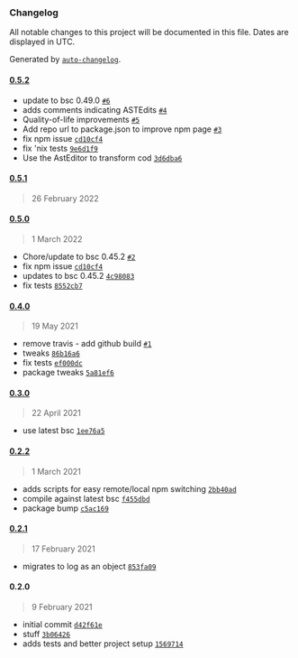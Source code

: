 ### Changelog

All notable changes to this project will be documented in this file. Dates are displayed in UTC.

Generated by [`auto-changelog`](https://github.com/CookPete/auto-changelog).

#### [0.5.2](https://github.com/georgejecook/roku-log-bsc-plugin/compare/0.5.1...0.5.2)

- update to bsc 0.49.0 [`#6`](https://github.com/georgejecook/roku-log-bsc-plugin/pull/6)
- adds comments indicating ASTEdits [`#4`](https://github.com/georgejecook/roku-log-bsc-plugin/pull/4)
- Quality-of-life improvements [`#5`](https://github.com/georgejecook/roku-log-bsc-plugin/pull/5)
- Add repo url to package.json to improve npm page [`#3`](https://github.com/georgejecook/roku-log-bsc-plugin/pull/3)
- fix npm issue [`cd10cf4`](https://github.com/georgejecook/roku-log-bsc-plugin/commit/cd10cf47f950ce7b48ae8fa0623d03983f1757fe)
- fix 'nix tests [`9e6d1f9`](https://github.com/georgejecook/roku-log-bsc-plugin/commit/9e6d1f9626bf56c1569c99fd4e259c8b8e888466)
- Use the AstEditor to transform cod [`3d6dba6`](https://github.com/georgejecook/roku-log-bsc-plugin/commit/3d6dba61a066b3a5f4ef96668c5846398fa34e89)

#### [0.5.1](https://github.com/georgejecook/roku-log-bsc-plugin/compare/0.5.0...0.5.1)

> 26 February 2022

#### [0.5.0](https://github.com/georgejecook/roku-log-bsc-plugin/compare/0.4.0...0.5.0)

> 1 March 2022

- Chore/update to bsc 0.45.2 [`#2`](https://github.com/georgejecook/roku-log-bsc-plugin/pull/2)
- fix npm issue [`cd10cf4`](https://github.com/georgejecook/roku-log-bsc-plugin/commit/cd10cf47f950ce7b48ae8fa0623d03983f1757fe)
- updates to bsc 0.45.2 [`4c98083`](https://github.com/georgejecook/roku-log-bsc-plugin/commit/4c980834a3a566fa459ab0b6d4aba46e4d743683)
- fix tests [`8552cb7`](https://github.com/georgejecook/roku-log-bsc-plugin/commit/8552cb75f6dcb1bfb3b24959d963ad2501905e28)

#### [0.4.0](https://github.com/georgejecook/roku-log-bsc-plugin/compare/0.3.0...0.4.0)

> 19 May 2021

- remove travis - add github build [`#1`](https://github.com/georgejecook/roku-log-bsc-plugin/pull/1)
- tweaks [`86b16a6`](https://github.com/georgejecook/roku-log-bsc-plugin/commit/86b16a6fa2bf550643e8860e3bed2c89d532e1d6)
- fix tests [`ef000dc`](https://github.com/georgejecook/roku-log-bsc-plugin/commit/ef000dc27e9b97bdf3c652036006427c092f9b2c)
- package tweaks [`5a81ef6`](https://github.com/georgejecook/roku-log-bsc-plugin/commit/5a81ef6ffa902504f6b404a474ad26a88da0c312)

#### [0.3.0](https://github.com/georgejecook/roku-log-bsc-plugin/compare/0.2.2...0.3.0)

> 22 April 2021

- use latest bsc [`1ee76a5`](https://github.com/georgejecook/roku-log-bsc-plugin/commit/1ee76a549205ffa24b18aa5fecc356408c9b0f67)

#### [0.2.2](https://github.com/georgejecook/roku-log-bsc-plugin/compare/0.2.1...0.2.2)

> 1 March 2021

- adds scripts for easy remote/local npm switching [`2bb40ad`](https://github.com/georgejecook/roku-log-bsc-plugin/commit/2bb40ad8a2faf948b9c870444ac36e31b4ff5283)
- compile against latest bsc [`f455dbd`](https://github.com/georgejecook/roku-log-bsc-plugin/commit/f455dbdcf91117d99964e4a08d5b7c7bb68389e9)
- package bump [`c5ac169`](https://github.com/georgejecook/roku-log-bsc-plugin/commit/c5ac1694de22f4ec2ee6a9f7c62b712b4ba0c5ef)

#### [0.2.1](https://github.com/georgejecook/roku-log-bsc-plugin/compare/0.2.0...0.2.1)

> 17 February 2021

- migrates to log as an object [`853fa09`](https://github.com/georgejecook/roku-log-bsc-plugin/commit/853fa09feb41a716d3efdd9f657a9a4aea33292b)

#### 0.2.0

> 9 February 2021

- initial commit [`d42f61e`](https://github.com/georgejecook/roku-log-bsc-plugin/commit/d42f61e5dcf6ccb7776968573d6370ef4f16d75a)
- stuff [`3b06426`](https://github.com/georgejecook/roku-log-bsc-plugin/commit/3b064268fd5c4ccd377ed91d301fbd16b44e95f3)
- adds tests and better project setup [`1569714`](https://github.com/georgejecook/roku-log-bsc-plugin/commit/1569714a17d9841b05bdce8794a54851702c521a)
